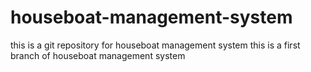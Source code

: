 # houseboat-management-system
this is a git repository for houseboat management system
this is a first branch of houseboat management system
